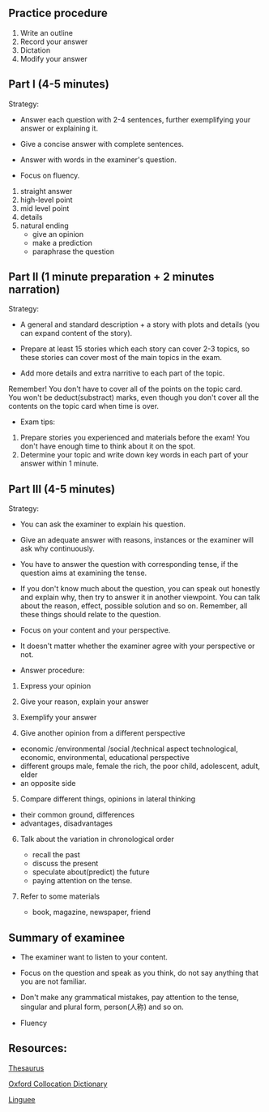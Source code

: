 ## Practice procedure
1. Write an outline
2. Record your answer
3. Dictation
4. Modify your answer


## Part I (4-5 minutes)

Strategy:

* Answer each question with 2-4 sentences, further exemplifying your answer or explaining it.

* Give a concise answer with complete sentences.

* Answer with words in the examiner's question. 

* Focus on fluency.

1. straight answer
2. high-level point
3. mid level point
4. details
5. natural ending 
   - give an opinion
   - make a prediction
   - paraphrase the question


## Part II (1 minute preparation + 2 minutes narration)

Strategy:

* A general and standard description + a story with plots and details (you can expand content of the story).

* Prepare at least 15 stories which each story can cover 2-3 topics, so these stories can cover most of the main topics in the exam.

* Add more details and extra narritive to each part of the topic.

Remember! You don't have to cover all of the points on the topic card.  
You won't be deduct(substract) marks, even though you don't cover all the contents on the topic card when time is over.

* Exam tips:
1. Prepare stories you experienced and materials before the exam! You don't have enough time to think about it on the spot.
2. Determine your topic and write down key words in each part of your answer within 1 minute.



## Part III (4-5 minutes)

Strategy:

* You can ask the examiner to explain his question.

* Give an adequate answer with reasons, instances or the examiner will ask why continuously.

* You have to answer the question with corresponding tense, if the question aims at examining the tense.

* If you don't know much about the question, you can speak out honestly and explain why, then try to answer it in another viewpoint. You can talk about the reason, effect, possible solution and so on. Remember, all these things should relate to the question.

* Focus on your content and your perspective.

* It doesn't matter whether the examiner agree with your perspective or not.

* Answer procedure:

1. Express your opinion

2. Give your reason, explain your answer

3. Exemplify your answer

4. Give another opinion from a different perspective
  * economic /environmental /social /technical aspect
  technological, economic, environmental, educational perspective
  * different groups
    male, female
    the rich, the poor
    child, adolescent, adult,  elder
  * an opposite side

5. Compare different things, opinions in lateral thinking
  * their common ground, differences
  * advantages, disadvantages

6. Talk about the variation in chronological order
   * recall the past
   * discuss the present
   * speculate about(predict) the future
   * paying attention on the tense.

7. Refer to some materials
   * book, magazine, newspaper, friend



## Summary of examinee

* The examiner want to listen to your content.

* Focus on the question and speak as you think, do not say anything that you are not familiar.

* Don't make any grammatical mistakes, pay attention to the tense, singular and plural form, person(人称) and so on.

* Fluency


## Resources:
[Thesaurus](https://www.merriam-webster.com/thesaurus) 

[Oxford Collocation Dictionary](https://www.freecollocation.com) 

[Linguee](https://www.linguee.com/english-chinese) 
